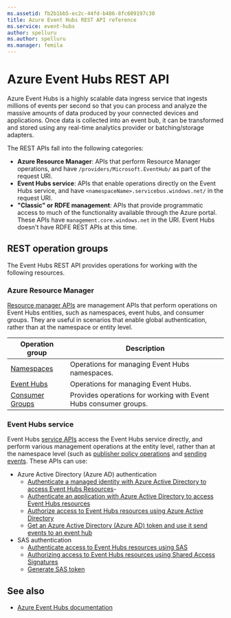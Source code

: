 ```yaml
---
ms.assetid: fb2b1bb5-ec2c-44fd-b486-8fc609197c30
title: Azure Event Hubs REST API reference
ms.service: event-hubs
author: spelluru
ms.author: spelluru
ms.manager: femila
---
```


# Azure Event Hubs REST API

Azure Event Hubs is a highly scalable data ingress service that ingests millions of events per second so that you can process and analyze the massive amounts of data produced by your connected devices and applications. Once data is collected into an event bub, it can be transformed and stored using any real-time analytics provider or batching/storage adapters.

The REST APIs fall into the following categories:

- **Azure Resource Manager**: APIs that perform Resource Manager operations, and have `/providers/Microsoft.EventHub/` as part of the request URI. 
- **Event Hubs service**: APIs that enable operations directly on the Event Hubs service, and have `<namespaceName>.servicebus.windows.net/` in the request URI. 
- **"Classic" or RDFE management**: APIs that provide programmatic access to much of the functionality available through the Azure portal. These APIs have `management.core.windows.net` in the URI. Event Hubs doesn't have RDFE REST APIs at this time.

## REST operation groups
The Event Hubs REST API provides operations for working with the following resources.

### Azure Resource Manager
[Resource manager APIs](/azure/templates/microsoft.eventhub/namespaces/eventhubs/consumergroups) are management APIs that perform operations on Event Hubs entities, such as namespaces, event hubs, and consumer groups. They are useful in scenarios that enable global authentication, rather than at the namespace or entity level.

| Operation group               | Description                                                                             |
|-------------------------------|-----------------------------------------------------------------------------------------|
| [Namespaces](/dotnet/api/microsoft.azure.management.eventhub.eventhubmanagementclient.namespaces)  | Operations for managing Event Hubs namespaces. |
| [Event Hubs](/dotnet/api/microsoft.azure.management.eventhub.eventhubmanagementclient.eventhubs)  | Operations for managing Event Hubs. |
| [Consumer Groups](/dotnet/api/microsoft.azure.management.eventhub.eventhubmanagementclient.consumergroups)          | Provides operations for working with Event Hubs consumer groups. |


### Event Hubs service
Event Hubs [service APIs](/rest/api/eventhub/event-hubs-runtime-rest) access the Event Hubs service directly, and perform various management operations at the entity level, rather than at the namespace level (such as [publisher policy operations](/rest/api/eventhub/publisher-policy-operations) and [sending events](/rest/api/eventhub/send-event). These APIs can use: 

- Azure Active Directory (Azure AD) authentication
    - [Authenticate a managed identity with Azure Active Directory to access Event Hubs Resources](/azure/event-hubs/authenticate-managed-identity)- 
    - [Authenticate an application with Azure Active Directory to access Event Hubs resources](/azure/event-hubs/authenticate-application)
    - [Authorize access to Event Hubs resources using Azure Active Directory](/azure/event-hubs/authorize-access-azure-active-directory)
    - [Get an Azure Active Directory (Azure AD) token and use it send events to an event hub](get-azure-active-directory-token.md)
- SAS authentication
    - [Authenticate access to Event Hubs resources using SAS](/azure/event-hubs/authenticate-shared-access-signature)
    - [Authorizing access to Event Hubs resources using Shared Access Signatures](/azure/event-hubs/authorize-access-shared-access-signature)
    - [Generate SAS token](generate-sas-token.md)

## See also
- [Azure Event Hubs documentation](https://docs.microsoft.com/azure/event-hubs)
